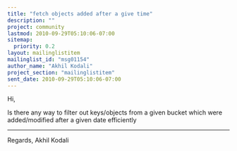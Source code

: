 ```yaml
---
title: "fetch objects added after a give time"
description: ""
project: community
lastmod: 2010-09-29T05:10:06-07:00
sitemap:
  priority: 0.2
layout: mailinglistitem
mailinglist_id: "msg01154"
author_name: "Akhil Kodali"
project_section: "mailinglistitem"
sent_date: 2010-09-29T05:10:06-07:00
---
```



Hi,

Is there any way to filter out keys/objects from a given bucket which were
added/modified after a given date efficiently

----
Regards,
Akhil Kodali
